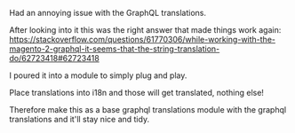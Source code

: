 Had an annoying issue with the GraphQL translations.

After looking into it this was the right answer that made things work again:
https://stackoverflow.com/questions/61770306/while-working-with-the-magento-2-graphql-it-seems-that-the-string-translation-do/62723418#62723418

I poured it into a module to simply plug and play.

Place translations into i18n and those will get translated, nothing else!

Therefore make this as a base graphql translations module with the graphql translations and it'll stay nice and tidy.
